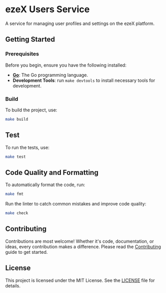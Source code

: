 # ezeX Users Service

A service for managing user profiles and settings on the ezeX platform.

## Getting Started

### Prerequisites

Before you begin, ensure you have the following installed:

- **[Go](https://go.dev/doc/install/)**: The Go programming language.
- **Development Tools**: run `make devtools` to install necessary tools for development.

### Build

To build the project, use:

```bash
make build
```

## Test

To run the tests, use:

```bash
make test
```

## Code Quality and Formatting

To automatically format the code, run:

```bash
make fmt
```

Run the linter to catch common mistakes and improve code quality:

```bash
make check
```

## Contributing

Contributions are most welcome!
Whether it's code, documentation, or ideas, every contribution makes a difference.
Please read the [Contributing](CONTRIBUTING.md) guide to get started.

## License

This project is licensed under the MIT License. See the [LICENSE](./LICENSE) file for details.
